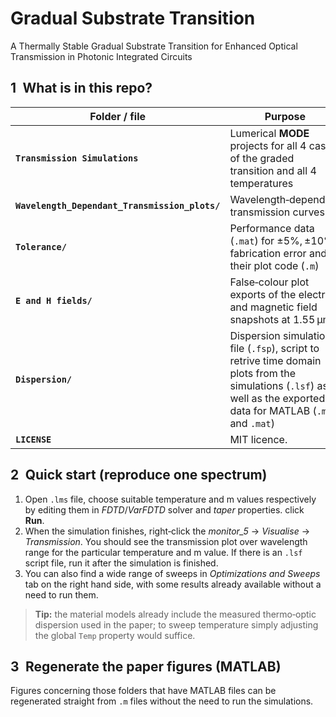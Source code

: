 # Gradual Substrate Transition
A Thermally Stable Gradual Substrate Transition for Enhanced Optical Transmission in Photonic Integrated Circuits




## 1 What is in this repo?

| Folder / file | Purpose | Figure(s) |
| -------------- | ------- | -- |
| **`Transmission Simulations`** | Lumerical **MODE** projects for all 4 cases of the graded transition and all 4 temperatures | Fig. 1 & Fig. 6
| **`Wavelength_Dependant_Transmission_plots/`** | Wavelength‑dependent transmission curves | Fig. 3
| **`Tolerance/`** | Performance data (`.mat`) for ±5%, ±10% fabrication error and their plot code (`.m`) | Fig. 4
| **`E and H fields/`** | False‑colour plot exports of the electric and magnetic field snapshots at 1.55 µm | Fig. 5
| **`Dispersion/`** | Dispersion simulation file (`.fsp`), script to retrive time domain plots from the simulations (`.lsf`) as well as the exported data for MATLAB (`.m` and `.mat`) | Fig. 7
| **`LICENSE`** | MIT licence. |






## 2 Quick start (reproduce one spectrum)

1. Open `.lms` file, choose suitable temperature and m values respectively by editing them in *FDTD*/*VarFDTD* solver and *taper* properties. click **Run**.  
2. When the simulation finishes, right‑click the *monitor_5* → *Visualise* → *Transmission*. You should see the transmission plot over wavelength range for the particular temperature and m value. If there is an `.lsf` script file, run it after the simulation is finished.
3. You can also find a wide range of sweeps in *Optimizations and Sweeps* tab on the right hand side, with some results already available without a need to run them.
   
> **Tip:** the material models already include the measured thermo‑optic dispersion used in the paper; to sweep temperature simply adjusting the global `Temp` property would suffice.





## 3 Regenerate the paper figures (MATLAB)

Figures concerning those folders that have MATLAB files can be regenerated straight from `.m` files without the need to run the simulations.
